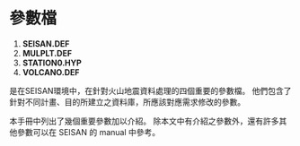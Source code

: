 # 參數檔

1. **SEISAN.DEF**
2. **MULPLT.DEF**
3. **STATION0.HYP**
4. **VOLCANO.DEF**  

是在SEISAN環境中，在針對火山地震資料處理的四個重要的參數檔。 他們包含了針對不同計畫、目的所建立之資料庫，所應該對應需求修改的參數。

本手冊中列出了幾個重要參數加以介紹。 除本文中有介紹之參數外，還有許多其他參數可以在 SEISAN 的 manual 中參考。

